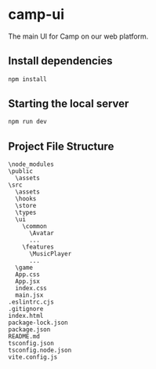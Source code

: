 # camp-ui

The main UI for Camp on our web platform.

## Install dependencies

```ts
npm install
```

## Starting the local server

```ts
npm run dev
```

## Project File Structure

```
\node_modules
\public
  \assets
\src
  \assets
  \hooks
  \store
  \types
  \ui
    \common
      \Avatar
      ...
    \features
      \MusicPlayer
      ...
  \game
  App.css
  App.jsx
  index.css
  main.jsx
.eslintrc.cjs
.gitignore
index.html
package-lock.json
package.json
README.md
tsconfig.json
tsconfig.node.json
vite.config.js

```
